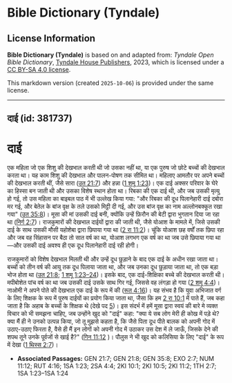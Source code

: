 # Bible Dictionary (Tyndale)

## License Information

**Bible Dictionary (Tyndale)** is based on and adapted from: _Tyndale Open Bible Dictionary_, [Tyndale House Publishers](https://tyndaleopenresources.com/), 2023, which is licensed under a [CC BY-SA 4.0 license](https://creativecommons.org/licenses/by-sa/4.0/legalcode.en).

This markdown version (created `2025-10-06`) is provided under the same license.



--------------------------------

## दाई (id: 381737)

दाई
===

एक महिला जो एक शिशु की देखभाल करती थी जो उसका नहीं था, या एक पुरुष जो छोटे बच्चों की देखभाल करता था। यह काम शिशु की देखभाल और पालन\-पोषण तक सीमित था। महिलाए आमतौर पर अपने बच्चों की देखभाल करती थीं, जैसे सारा ([उत 21:7](https://ref.ly/Gen21:7)) और हन्ना ([1 शमू 1:23](https://ref.ly/1Sam1:23))। एक दाई अक्सर परिवार के घेरे का हिस्सा बन जाती थी और उसका विशेष स्थान होता था। रिबका की एक दाई थी, और जब उसकी मृत्यु हो गई, तो उस महिला का बाइबल पाठ में भी उल्लेख किया गया: "और रिबका की दूध पिलानेहारी दाई दबोरा मर गई, और बेतेल के बांज वृक्ष के तले उसको मिट्टी दी गई, और उस बांज वृक्ष का नाम अल्लोनबक्कूत रखा गया" ([उत 35:8](https://ref.ly/Gen35:8))। मूसा की मां उसकी दाई बनी, क्योंकि उन्हें फ़िरौन की बेटी द्वारा भुगतान दिया जा रहा था ([निर्ग 2:7](https://ref.ly/Exod2:7))। राजकुमारों की देखभाल दाईयों द्वारा की जाती थी, जैसे योआश के मामले में, जिसे उसकी दाई के साथ उसकी मौसी यहोशेबा द्वारा छिपाया गया था ([2 रा 11:2](https://ref.ly/2Kgs11:2))। चूंकि योआश छह वर्षों तक छिपा रहा और जब वह सिंहासन पर बैठा तो सात वर्ष का था, योआश लगभग एक वर्ष का था जब उसे छिपाया गया था—और उसकी दाई अवश्य ही एक दूध पिलानेहारी दाई रही होगी।

राजकुमारों को विशेष देखभाल मिलती थी और उन्हें दूध छुड़ाने के बाद एक दाई के अधीन रखा जाता था। बच्चों को तीन वर्ष की आयु तक दूध पिलाया जाता था, और जब उनका दूध छुड़ाया जाता था, तो एक बड़ा भोज होता था ([उत 21:8](https://ref.ly/Gen21:8); [1 शमू 1:23–24](https://ref.ly/1Sam1:23-1Sam1:24))। इसके बाद, एक दाई\-शिक्षिका बच्चे की देखभाल करती थी। मपीबोशेत पांच वर्ष का था जब उसकी दाई उसके साथ गिर गई, जिससे वह लंगड़ा हो गया ([2 शमू 4:4](https://ref.ly/2Sam4:4))। नाओमी ने अपने पोते की देखभाल एक दाई के रूप में की ([रूत 4:16](https://ref.ly/Ruth4:16))। यह संभव है कि युवा अभिजात वर्ग के लिए शिक्षक के रूप में पुरुष दाईयों का प्रयोग किया जाता था, जैसा कि हम [2 रा 10:1](https://ref.ly/2Kgs10:1) में पाते हैं, जब कहा जाता है कि अहाब के बच्चों के शिक्षक थे (देखे पद [5](https://ref.ly/2Kgs10:5))। इस संदर्भ में हमें मूसा द्वारा स्वयं की बारे मे व्यक्त विचार को भी समझना चाहिए, जब उन्होंने खुद को "दाई" कहा: "क्या ये सब लोग मेरी ही कोख में पड़े थे? क्या मैं ही ने उनको उत्पन्न किया, जो तू मुझसे कहता है, कि जैसे पिता दूध पीते बालक को अपनी गोद में उठाए\-उठाए फिरता है, वैसे ही मैं इन लोगों को अपनी गोद में उठाकर उस देश में ले जाऊँ, जिसके देने की शपथ तूने उनके पूर्वजों से खाई है?" ([गिन 11:12](https://ref.ly/Num11:12) )। पौलुस ने भी खुद को कलिसिया के लिए "दाई" के रूप में देखा ([1 थिस्स 2:7](https://ref.ly/1Thess2:7))।

* **Associated Passages:** GEN 21:7; GEN 21:8; GEN 35:8; EXO 2:7; NUM 11:12; RUT 4:16; 1SA 1:23; 2SA 4:4; 2KI 10:1; 2KI 10:5; 2KI 11:2; 1TH 2:7; 1SA 1:23–1SA 1:24

